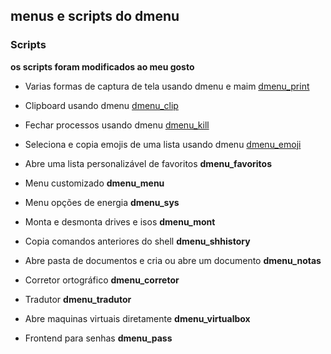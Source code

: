 ## menus e scripts do dmenu

### Scripts

**os scripts foram modificados ao meu gosto**

- Varias formas de captura de tela usando dmenu e maim [dmenu_print](https://github.com/LukeSmithxyz/voidrice/blob/master/.local/bin/maimpick)

- Clipboard usando dmenu [dmenu_clip](https://github.com/cdown/clipmenu)

- Fechar processos usando dmenu [dmenu_kill](https://github.com/MaryHal/dmenu-suite/blob/master/scripts/killmenu)

- Seleciona e copia emojis de uma lista usando dmenu [dmenu_emoji](https://github.com/LukeSmithxyz/voidrice/blob/master/.local/bin/dmenuunicode)

- Abre uma lista personalizável de favoritos **dmenu_favoritos**

- Menu customizado **dmenu_menu**

- Menu opções de energia **dmenu_sys**

- Monta e desmonta drives e isos **dmenu_mont**

- Copia comandos anteriores do shell **dmenu_shhistory**

- Abre pasta de documentos e cria ou abre um documento **dmenu_notas**

- Corretor ortográfico **dmenu_corretor**

- Tradutor **dmenu_tradutor**

- Abre maquinas virtuais diretamente **dmenu_virtualbox**

- Frontend para senhas **dmenu_pass**
